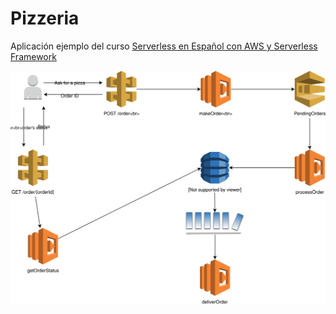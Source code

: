 # Pizzeria
Aplicación ejemplo del curso [Serverless en Español con AWS y Serverless Framework](https://www.udemy.com/serverless-en-espanol/)


![Arquitectura](https://github.com/amar1n/Pizzeria/blob/master/Pizzeria.svg)